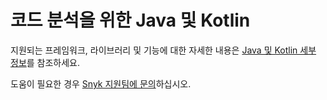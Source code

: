 # 코드 분석을 위한 Java 및 Kotlin

지원되는 프레임워크, 라이브러리 및 기능에 대한 자세한 내용은 [Java 및 Kotlin 세부 정보](./)를 참조하세요.

도움이 필요한 경우 [Snyk 지원팀에 문의](https://support.snyk.io)하십시오.